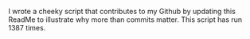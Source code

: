 I wrote a cheeky script that contributes to my Github by updating this ReadMe to illustrate why more than commits matter. This script has run 1387 times.